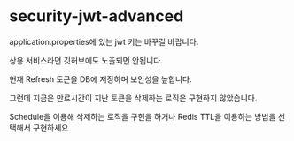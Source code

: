 # security-jwt-advanced

application.properties에 있는 jwt 키는 바꾸길 바랍니다.

상용 서비스라면 깃허브에도 노출되면 안됩니다.

현재 Refresh 토큰을 DB에 저장하며 보안성을 높힙니다.

그런데 지금은 만료시간이 지난 토큰을 삭제하는 로직은 구현하지 않았습니다.

Schedule을 이용해 삭제하는 로직을 구현을 하거나 Redis TTL을 이용하는 방법을 선택해서 구현하세요